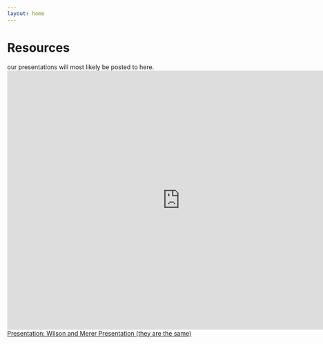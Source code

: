```yaml
---
layout: home
---
```


<div class="logo-box">
	<h1>Resources</h1>
</div>
<div class="information">
	our presentations will most likely be posted to here.


<iframe src="https://calendar.google.com/calendar/embed?src=qd4jqpn6rk6v9mminpkn8a9010%40group.calendar.google.com&ctz=America/New_York" style="border: 0" width="800" height="600" frameborder="0" scrolling="no"></iframe>
<a href="https://docs.google.com/presentation/d/1Q3gSL1iq8qgziwdsiE0KuMaLSRs7l6MUk4wvhUpyMp0/edit#slide=id.p3" target="_blank">
Presentation: Wilson and Merer Presentation (they are the same)</a><br>

</div>
